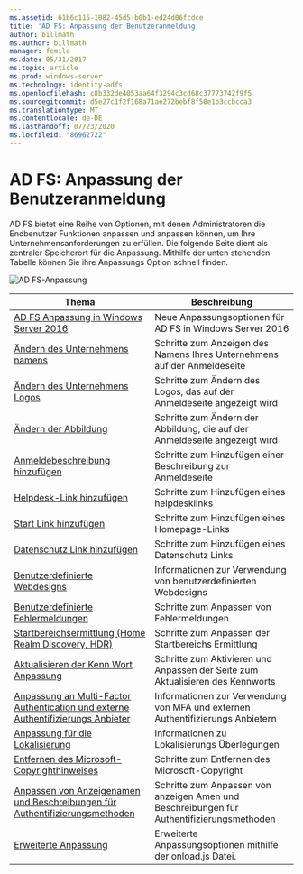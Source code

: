 ```yaml
---
ms.assetid: 61b6c115-1082-45d5-b0b1-ed24d06fcdce
title: 'AD FS: Anpassung der Benutzeranmeldung'
author: billmath
ms.author: billmath
manager: femila
ms.date: 05/31/2017
ms.topic: article
ms.prod: windows-server
ms.technology: identity-adfs
ms.openlocfilehash: c8b332de4053aa64f3294c3cd68c37773742f9f5
ms.sourcegitcommit: d5e27c1f2f168a71ae272bebf8f50e1b3ccbcca3
ms.translationtype: MT
ms.contentlocale: de-DE
ms.lasthandoff: 07/23/2020
ms.locfileid: "86962722"
---
```

# <a name="ad-fs-user-sign-in-customization"></a>AD FS: Anpassung der Benutzeranmeldung


AD FS bietet eine Reihe von Optionen, mit denen Administratoren die Endbenutzer Funktionen anpassen und anpassen können, um Ihre Unternehmensanforderungen zu erfüllen.  Die folgende Seite dient als zentraler Speicherort für die Anpassung.  Mithilfe der unten stehenden Tabelle können Sie ihre Anpassungs Option schnell finden.



![AD FS-Anpassung](media/AD-FS-user-sign-in-customization/ADFS_Blue_Custom2.png) 
    
  







Thema|Beschreibung|
-----|-----|
[AD FS Anpassung in Windows Server 2016](./ad-fs-customization-in-windows-server.md)|Neue Anpassungsoptionen für AD FS in Windows Server 2016|
[Ändern des Unternehmens namens](Change-the-company-name-on-the-AD-FS-sign-in-page.md)|Schritte zum Anzeigen des Namens Ihres Unternehmens auf der Anmeldeseite|
[Ändern des Unternehmens Logos](Change-the-company-logo-on-the-AD-FS-sign-in-page.md)|Schritte zum Ändern des Logos, das auf der Anmeldeseite angezeigt wird|
[Ändern der Abbildung](Change-the-illustration-on-the-AD-FS-sign-in-page.md)|Schritte zum Ändern der Abbildung, die auf der Anmeldeseite angezeigt wird|
[Anmeldebeschreibung hinzufügen](Add-sign-in-page-description.md)|Schritte zum Hinzufügen einer Beschreibung zur Anmeldeseite|
[Helpdesk-Link hinzufügen](Add-Help-Desk-Link.md)|Schritte zum Hinzufügen eines helpdesklinks|
[Start Link hinzufügen](Add-Home-Link.md)|Schritte zum Hinzufügen eines Homepage-Links|
[Datenschutz Link hinzufügen](Add-Privacy-Link.md)|Schritte zum Hinzufügen eines Datenschutz Links|
[Benutzerdefinierte Webdesigns](Custom-Web-Themes-in-AD-FS.md)|Informationen zur Verwendung von benutzerdefinierten Webdesigns
[Benutzerdefinierte Fehlermeldungen](Custom-error-messages-for-AD-FS-sign-in-page.md)|Schritte zum Anpassen von Fehlermeldungen
[Startbereichsermittlung (Home Realm Discovery, HDR)](Home-Realm-Discovery-Customization.md)|Schritte zum Anpassen der Startbereichs Ermittlung|
[Aktualisieren der Kenn Wort Anpassung](Update-password-customization.md)|Schritte zum Aktivieren und Anpassen der Seite zum Aktualisieren des Kennworts|
[Anpassung an Multi-Factor Authentication und externe Authentifizierungs Anbieter](Multi-factor-authentication-and-external-auth-providers-customization.md)|Informationen zur Verwendung von MFA und externen Authentifizierungs Anbietern|
[Anpassung für die Lokalisierung](Customization-for-Localization.md)|Informationen zu Lokalisierungs Überlegungen
[Entfernen des Microsoft-Copyrighthinweises](Remove-the-Microsoft-copyright.md)|Schritte zum Entfernen des Microsoft-Copyright
[Anpassen von Anzeigenamen und Beschreibungen für Authentifizierungsmethoden](Customize-the-display-names-and-descriptions-for-authentication-methods.md)|Schritte zum Anpassen von anzeigen Amen und Beschreibungen für Authentifizierungsmethoden
[Erweiterte Anpassung](Advanced-Customization-of-AD-FS-Sign-in-Pages.md)|Erweiterte Anpassungsoptionen mithilfe der onload.js Datei.

